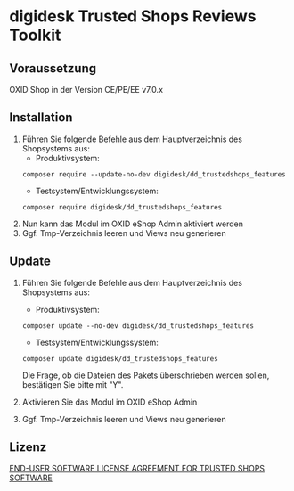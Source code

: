 # digidesk Trusted Shops Reviews Toolkit

## Voraussetzung

OXID Shop in der Version CE/PE/EE v7.0.x

## Installation
1. Führen Sie folgende Befehle aus dem Hauptverzeichnis des Shopsystems aus:
   - Produktivsystem:
   ```
   composer require --update-no-dev digidesk/dd_trustedshops_features
   ```
   - Testsystem/Entwicklungssystem:
   ```
   composer require digidesk/dd_trustedshops_features
   ```
2. Nun kann das Modul im OXID eShop Admin aktiviert werden
3. Ggf. Tmp-Verzeichnis leeren und Views neu generieren

## Update
1. Führen Sie folgende Befehle aus dem Hauptverzeichnis des Shopsystems aus:
   - Produktivsystem:
   ```
   composer update --no-dev digidesk/dd_trustedshops_features
   ```
   - Testsystem/Entwicklungssystem:
   ```
   composer update digidesk/dd_trustedshops_features
   ```

   Die Frage, ob die Dateien des Pakets überschrieben werden sollen, bestätigen Sie bitte mit "Y".
4. Aktivieren Sie das Modul im OXID eShop Admin
5. Ggf. Tmp-Verzeichnis leeren und Views neu generieren

## Lizenz

[END-USER SOFTWARE LICENSE AGREEMENT FOR TRUSTED SHOPS SOFTWARE](20210812_TS-licence_Oxid_EN_v1.1.txt)